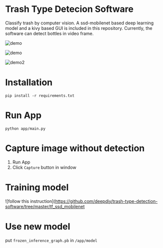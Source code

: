 # Trash Type Detecion Software


Classify trash by computer vision. A ssd-mobilenet based deep learning model and a kivy based GUI is included in this repository. Currently, the software can detect bottles in video frame.

![demo](https://i.imgur.com/wFttTnb.png)

![demo](https://i.imgur.com/QD2C5TC.jpg)

![demo2](https://i.imgur.com/HYl1Z2c.jpg)

# Installation
```
pip install -r requirements.txt
```

# Run App
```
python app/main.py
```

# Capture image without detection

1. Run App
2. Click `Capture` button in window

# Training model
![follow this instruction](https://github.com/deepdiy/trash-type-detection-software/tree/master/tf_ssd_mobilenet

# Use new model
put `frozen_inference_graph.pb` in `/app/model`
